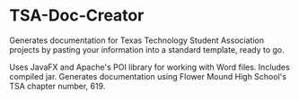 # TSA-Doc-Creator
Generates documentation for Texas Technology Student Association projects by pasting your information into a standard template, ready to go.

Uses JavaFX and Apache's POI library for working with Word files. Includes compiled jar. Generates documentation using Flower Mound High School's TSA chapter number, 619.

